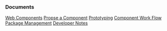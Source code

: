 <h3>Documents</h3>
<bcgov-menu sidebar >
    <a href="components.html" >Web Components</a>
    <a href="propose_a_component.html" >Propse a Component</a>
    <a href="prototyping_tools.html" >Prototyping</a>
    <a href="component_workflow.html" >Component Work Flow</a>
    <a href="package_management.html">Package Management</a>
    <a href="developer.html">Developer Notes</a>
</bcgov-menu>
